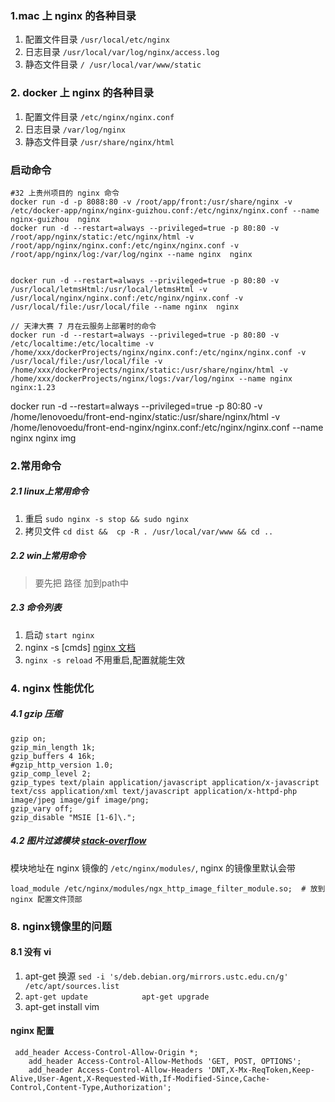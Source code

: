 ### 1.mac 上 nginx 的各种目录
1. 配置文件目录   `/usr/local/etc/nginx  `
2. 日志目录       `/usr/local/var/log/nginx/access.log  `
3. 静态文件目录   `/ /usr/local/var/www/static`

### 2. docker 上 nginx 的各种目录
1. 配置文件目录   `/etc/nginx/nginx.conf  `
2. 日志目录       `/var/log/nginx  `
3. 静态文件目录   `/usr/share/nginx/html`

### 启动命令
```shell
#32 上贵州项目的 nginx 命令
docker run -d -p 8088:80 -v /root/app/front:/usr/share/nginx -v /etc/docker-app/nginx/nginx-guizhou.conf:/etc/nginx/nginx.conf --name nginx-guizhou  nginx
docker run -d --restart=always --privileged=true -p 80:80 -v /root/app/nginx/static:/etc/nginx/html -v /root/app/nginx/nginx.conf:/etc/nginx/nginx.conf -v /root/app/nginx/log:/var/log/nginx --name nginx  nginx


docker run -d --restart=always --privileged=true -p 80:80 -v /usr/local/letmsHtml:/usr/local/letmsHtml -v /usr/local/nginx/nginx.conf:/etc/nginx/nginx.conf -v /usr/local/file:/usr/local/file --name nginx  nginx

// 天津大赛 7 月在云服务上部署时的命令  
docker run -d --restart=always --privileged=true -p 80:80 -v /etc/localtime:/etc/localtime -v /home/xxx/dockerProjects/nginx/nginx.conf:/etc/nginx/nginx.conf -v /usr/local/file:/usr/local/file -v /home/xxx/dockerProjects/nginx/static:/usr/share/nginx/html -v /home/xxx/dockerProjects/nginx/logs:/var/log/nginx --name nginx  nginx:1.23
```


docker run -d --restart=always --privileged=true -p 80:80 -v /home/lenovoedu/front-end-nginx/static:/usr/share/nginx/html  -v /home/lenovoedu/front-end-nginx/nginx.conf:/etc/nginx/nginx.conf --name nginx  nginx
img
### 2.常用命令
##### 2.1 linux上常用命令
1. 重启       `sudo nginx -s stop && sudo nginx  `
2. 拷贝文件    `cd dist &&  cp -R . /usr/local/var/www && cd ..`

##### 2.2 win上常用命令
> 要先把 路径 加到path中  
##### 2.3 命令列表
1. 启动  `start nginx` 
2. nginx -s [cmds]   [nginx 文档](http://nginx.org/en/docs/beginners_guide.html)    
3. `nginx -s reload` 不用重启,配置就能生效


### 4. nginx 性能优化
##### 4.1 gzip 压缩
```nginx
gzip on;
gzip_min_length 1k;
gzip_buffers 4 16k;
#gzip_http_version 1.0;
gzip_comp_level 2;
gzip_types text/plain application/javascript application/x-javascript text/css application/xml text/javascript application/x-httpd-php image/jpeg image/gif image/png;
gzip_vary off;
gzip_disable "MSIE [1-6]\.";
```
##### 4.2 图片过滤模块  [stack-overflow](https://stackoverflow.com/questions/40574866/docker-nginx-ngx-http-image-filter-module)
模块地址在 nginx 镜像的 `/etc/nginx/modules/`, nginx 的镜像里默认会带
```nginx
load_module /etc/nginx/modules/ngx_http_image_filter_module.so;  # 放到 nginx 配置文件顶部
```


### 8. nginx镜像里的问题
#### 8.1 没有 vi
1. apt-get 换源  `sed -i 's/deb.debian.org/mirrors.ustc.edu.cn/g' /etc/apt/sources.list`  
2. `apt-get update            apt-get upgrade`  
3. apt-get install vim


#### nginx 配置
```nginx
 add_header Access-Control-Allow-Origin *;
    add_header Access-Control-Allow-Methods 'GET, POST, OPTIONS';
    add_header Access-Control-Allow-Headers 'DNT,X-Mx-ReqToken,Keep-Alive,User-Agent,X-Requested-With,If-Modified-Since,Cache-Control,Content-Type,Authorization';
```